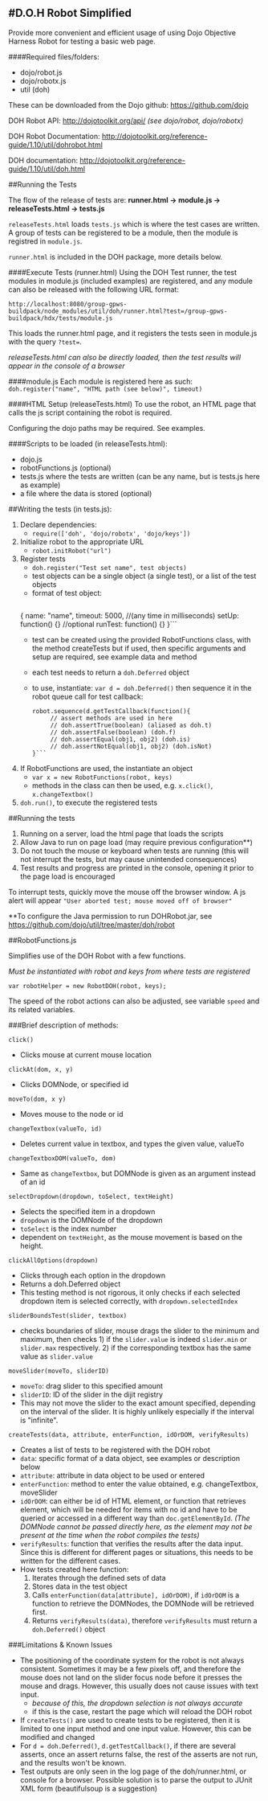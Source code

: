 #D.O.H Robot Simplified
----

Provide more convenient and efficient usage of using Dojo Objective Harness Robot for testing a basic web page.

####Required files/folders:
- dojo/robot.js
- dojo/robotx.js
- util (doh)

These can be downloaded from the Dojo github: https://github.com/dojo

DOH Robot API: http://dojotoolkit.org/api/ *(see dojo/robot, dojo/robotx)*

DOH Robot Documentation: http://dojotoolkit.org/reference-guide/1.10/util/dohrobot.html

DOH documentation: http://dojotoolkit.org/reference-guide/1.10/util/doh.html

##Running the Tests

The flow of the release of tests are:
**runner.html -> module.js -> releaseTests.html -> tests.js**

```releaseTests.html``` loads ```tests.js``` which is where the test cases are written. 
 A group of tests can be registered to be a module, then the module is registred in ```module.js```.
 
 ```runner.html``` is included in the DOH package, more details below.


####Execute Tests (runner.html)
Using the DOH Test runner, the test modules in module.js (included examples) are registered, and any module can also be released with the following URL format:

``http://localhost:8080/group-gpws-buildpack/node_modules/util/doh/runner.html?test=/group-gpws-buildpack/hdx/tests/module.js``

This loads the runner.html page, and it registers the tests seen in module.js with the query ```?test=```.

*releaseTests.html can also be directly loaded, then the test results will appear in the console of a browser*

####module.js
Each module is registered here as such: ```doh.register("name", "HTML path (see below)", timeout)```


####HTML Setup (releaseTests.html)
To use the robot, an HTML page that calls the js script containing the robot is required.

Configuring the dojo paths may be required. See examples.

####Scripts to be loaded (in releaseTests.html):
- dojo.js
- robotFunctions.js (optional)
- tests.js where the tests are written (can be any name, but is tests.js here as example)
- a file where the data is stored (optional)

##Writing the tests (in tests.js):


1. Declare dependencies:
	- ```require(['doh', 'dojo/robotx', 'dojo/keys'])```
2. Initialize robot to the appropriate URL
	- ```robot.initRobot("url")```
3. Register tests
	- ```doh.register("Test set name", test objects)```
	- test objects can be a single object (a single test), or a list of the test objects
	- format of test object:
		```
    {
        name: "name", 
        timeout: 5000, //(any time in milliseconds)
        setUp: function() {} //optional
        runTest: function() {} 
    }```
	- test can be created using the provided RobotFunctions class, with the method createTests
		but if used, then specific arguments and setup are required, see example data
		and method

	- each test needs to return a ```doh.Deferred``` object
	- to use, instantiate: ```var d = doh.Deferred()```
		then sequence it in the robot queue call for test callback: 
        ```
        robot.sequence(d.getTestCallback(function(){
			 // assert methods are used in here 
			 // doh.assertTrue(boolean) (aliased as doh.t) 
			 // doh.assertFalse(boolean) (doh.f) 
			 // doh.assertEqual(obj1, obj2) (doh.is)
			 // doh.assertNotEqual(obj1, obj2) (doh.isNot)
		}```

4. If RobotFunctions are used, the instantiate an object
	- ```var x = new RobotFunctions(robot, keys)```
	- methods in the class can then be used, e.g. ```x.click()```, 
        ```x.changeTextbox()```
5. ```doh.run()```, to execute the registered tests



##Running the tests


1. Running on a server, load the html page that loads the scripts
2. Allow Java to run on page load (may require previous configuration**)
3. Do not touch the mouse or keyboard when tests are running 
	(this will not interrupt the tests, but may cause unintended consequences)
4. Test results and progress are printed in the console, 
	opening it prior to the page load is encouraged

To interrupt tests, quickly move the mouse off the browser window. 
A js alert will appear ```"User aborted test; mouse moved off of browser"```

**To configure the Java permission to run DOHRobot.jar, see https://github.com/dojo/util/tree/master/doh/robot

##RobotFunctions.js


Simplifies use of the DOH Robot with a few functions.

*Must be instantiated with robot and keys from where tests are registered*

```var robotHelper = new RobotDOH(robot, keys);```

The speed of the robot actions can also be adjusted, see variable ``speed`` and its related variables.

###Brief description of methods:

``click()``
- Clicks mouse at current mouse location

```clickAt(dom, x, y)```
- Clicks DOMNode, or specified id

``moveTo(dom, x y)``
- Moves mouse to the node or id

```changeTextbox(valueTo, id)```
- Deletes current value in textbox, and types the given value, valueTo

```changeTextboxDOM(valueTo, dom)```
- Same as ```changeTextbox```, but DOMNode is given as an argument instead of an id

```selectDropdown(dropdown, toSelect, textHeight)```
- Selects the specified item in a dropdown
- ```dropdown``` is the DOMNode of the dropdown
- ```toSelect``` is the index number
- dependent on ```textHeight```, as the mouse movement is based on the height.

``clickAllOptions(dropdown)``
- Clicks through each option in the dropdown
- Returns a doh.Deferred object
- This testing method is not rigorous, it only checks if each selected dropdown item is selected correctly, with    ``dropdown.selectedIndex``

```sliderBoundsTest(slider, textbox)```
- checks boundaries of slider, mouse drags the slider to the minimum and maximum, then checks 1) if the ```slider.value``` is indeed ```slider.min``` or ```slider.max``` respectively. 2) if the corresponding textbox has the same value as ```slider.value```

```moveSlider(moveTo, sliderID)```
- ```moveTo```: drag slider to this specified amount
- ```sliderID```: ID of the slider in the dijit registry
- This may not move the slider to the exact amount specified, depending on the interval of the slider. It is highly unlikely especially if the interval is "infinite". 

```createTests(data, attribute, enterFunction, idOrDOM, verifyResults)```
- Creates a list of tests to be registered with the DOH robot
- ```data```: specific format of a data object, see examples or description below
- ```attribute```: attribute in data object to be used or entered
- ```enterFunction```: method to enter the value obtained, e.g. changeTextbox, moveSlider
- ```idOrDOM```: can either be id of HTML element, or function that retrieves element, which will be needed for items with no id and have to be queried or accessed in a different way than ```doc.getElementById```. *(The DOMNode cannot be passed directly here, as the element may not be present at the time when the robot compiles the tests)*
- ```verifyResults```: function that verifies the results after the data input. Since this is different for different pages or situations, this needs to be written for the different cases.
- How tests created here function:
    1. Iterates through the defined sets of data
    2. Stores data in the test object
    3. Calls ```enterFunction(data[attribute], idOrDOM)```, if ```idOrDOM``` is a function to retrieve the DOMNodes, the DOMNode will be retrieved first.
    4. Returns ```verifyResults(data)```, therefore ```verifyResults``` must return a ```doh.Deferred()``` object


###Limitations & Known Issues
- The positioning of the coordinate system for the robot is not always consistent. Sometimes it may be a few pixels off, and therefore the mouse does not land on the slider focus node before it presses the mouse and drags. However, this usually does not cause issues with text input.
    - *because of this, the dropdown selection is not always accurate*
    - if this is the case, restart the page which will reload the DOH robot
- If ```createTests()``` are used to create tests to be registered, then it is limited to one input method and one input value. However, this can be modified and changed
- For ```d = doh.Deferred()```, ```d.getTestCallback()```, if there are several asserts, once an assert returns false, the rest of the asserts are not run, and the results won't be known.
- Test outputs are only seen in the log page of the doh/runner.html, or console for a browser. Possible solution is to parse the output to JUnit XML form (beautifulsoup is a suggestion)






